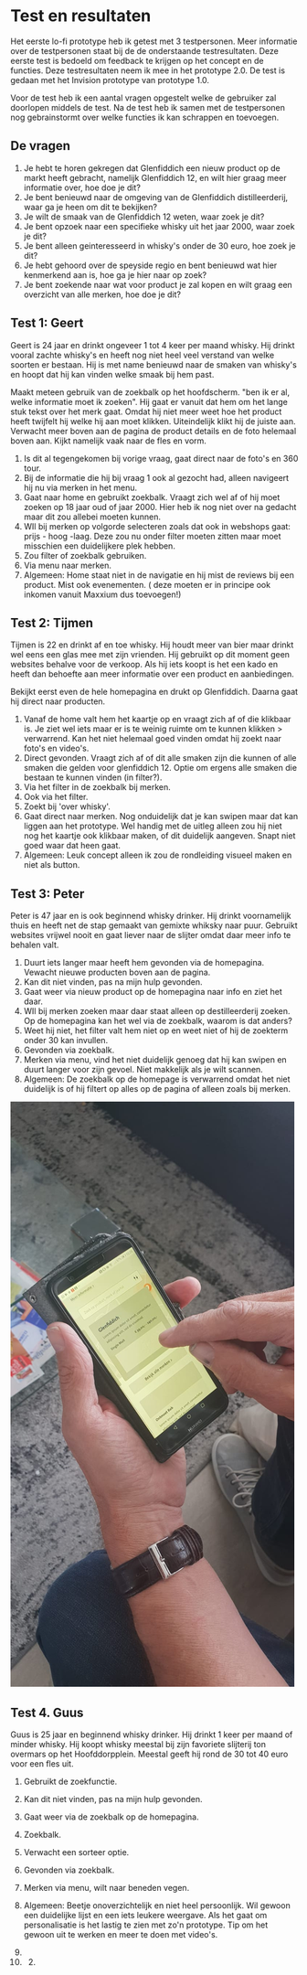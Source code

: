 # Test en resultaten

Het eerste lo-fi prototype heb ik getest met 3 testpersonen. Meer informatie over de testpersonen staat bij de de onderstaande testresultaten. Deze eerste test is bedoeld om feedback te krijgen op het concept en de functies. Deze testresultaten neem ik mee in het prototype 2.0. De test is gedaan met het Invision prototype van prototype 1.0.

Voor de test heb ik een aantal vragen opgestelt welke de gebruiker zal doorlopen middels de test. Na de test heb ik samen met de testpersonen nog gebrainstormt over welke functies ik kan schrappen en toevoegen. 

## De vragen

1. Je hebt te horen gekregen dat Glenfiddich een nieuw product op de markt heeft gebracht, namelijk Glenfiddich 12, en wilt hier graag meer informatie over, hoe doe je dit? 
2. Je bent benieuwd naar de omgeving van de Glenfiddich distilleerderij, waar ga je heen om dit te bekijken? 
3. Je wilt de smaak van de Glenfiddich 12 weten, waar zoek je dit? 
4. Je bent opzoek naar een specifieke whisky uit het jaar 2000, waar zoek je dit? 
5. Je bent alleen geinteresseerd in whisky's onder de 30 euro, hoe zoek je dit? 
6. Je hebt gehoord over de speyside regio en bent benieuwd wat hier kenmerkend aan is, hoe ga je hier naar op zoek?
7. Je bent zoekende naar wat voor product je zal kopen en wilt graag een overzicht van alle merken, hoe doe je dit?

## Test 1: Geert 

Geert is 24 jaar en drinkt ongeveer 1 tot 4 keer per maand whisky. Hij drinkt vooral zachte whisky's en heeft nog niet heel veel verstand van welke soorten er bestaan. Hij is met name benieuwd naar de smaken van whisky's en hoopt dat hij kan vinden welke smaak bij hem past. 

Maakt meteen gebruik van de zoekbalk op het hoofdscherm. "ben ik er al, welke informatie moet ik zoeken". Hij gaat er vanuit dat hem om het lange stuk tekst over het merk gaat. Omdat hij niet meer weet hoe het product heeft twijfelt hij welke hij aan moet klikken. Uiteindelijk klikt hij de juiste aan. Verwacht meer boven aan de pagina de product details en de foto helemaal boven aan. Kijkt namelijk vaak naar de fles en vorm. 

1. Is dit al tegengekomen bij vorige vraag, gaat direct naar de foto's en 360 tour. 
2. Bij de informatie die hij bij vraag 1 ook al gezocht had, alleen navigeert hij nu via merken in het menu. 
3. Gaat naar home en gebruikt zoekbalk. Vraagt zich wel af of hij moet zoeken op 18 jaar oud of jaar 2000. Hier heb ik nog niet over na gedacht maar dit zou allebei moeten kunnen. 
4. WIl bij merken op volgorde selecteren zoals dat ook in webshops gaat: prijs - hoog -laag. Deze zou nu onder filter moeten zitten maar moet misschien een duidelijkere plek hebben. 
5. Zou filter of zoekbalk gebruiken. 
6. Via menu naar merken. 
7. Algemeen: Home staat niet in de navigatie en hij mist de reviews bij een product. Mist ook evenementen. \( deze moeten er in principe ook inkomen vanuit Maxxium dus toevoegen!\) 

## Test 2: Tijmen

Tijmen is 22 en drinkt af en toe whisky. Hij houdt meer van bier maar drinkt wel eens een glas mee met zijn vrienden. Hij gebruikt op dit moment geen websites behalve voor de verkoop. Als hij iets koopt is het een kado en heeft dan behoefte aan meer informatie over een product en aanbiedingen.

Bekijkt eerst even de hele homepagina en drukt op Glenfiddich. Daarna gaat hij direct naar producten. 

1. Vanaf de home valt hem het kaartje op en vraagt zich af of die klikbaar is. Je ziet wel iets maar er is te weinig ruimte om te kunnen klikken &gt; verwarrend. Kan het niet helemaal goed vinden omdat hij zoekt naar foto's en video's. 
2. Direct gevonden. Vraagt zich af of dit alle smaken zijn die kunnen of alle smaken die gelden voor glenfiddich 12. Optie om ergens alle smaken die bestaan te kunnen vinden \(in filter?\).
3. Via het filter in de zoekbalk bij merken. 
4. Ook via het filter. 
5. Zoekt bij 'over whisky'.
6. Gaat direct naar merken. Nog onduidelijk dat je kan swipen maar dat kan liggen aan het prototype. Wel handig met de uitleg alleen zou hij niet nog het kaartje ook klikbaar maken, of dit duidelijk aangeven. Snapt niet goed waar dat heen gaat. 
7. Algemeen: Leuk concept alleen ik zou de rondleiding visueel maken en niet als button. 

## Test 3: Peter

Peter is 47 jaar en is ook beginnend whisky drinker. Hij drinkt voornamelijk thuis en heeft net de stap gemaakt van gemixte whiksky naar puur. Gebruikt websites vrijwel nooit en gaat liever naar de slijter omdat daar meer info te behalen valt. 

1. Duurt iets langer maar heeft hem gevonden via de homepagina. Vewacht nieuwe producten boven aan de pagina. 
2. Kan dit niet vinden, pas na mijn hulp gevonden. 
3. Gaat weer via nieuw product op de homepagina naar info en ziet het daar. 
4. WIl bij merken zoeken maar daar staat alleen op destilleerderij zoeken. Op de homepagina kan het wel via de zoekbalk, waarom is dat anders? 
5. Weet hij niet, het filter valt hem niet op en weet niet of hij de zoekterm onder 30 kan invullen.
6. Gevonden via zoekbalk. 
7. Merken via menu, vind het niet duidelijk genoeg dat hij kan swipen en duurt langer voor zijn gevoel. Niet makkelijk als je wilt scannen.
8. Algemeen: De zoekbalk op de homepage is verwarrend omdat het niet duidelijk is of hij filtert op alles op de pagina of alleen zoals bij merken. 

![](../../.gitbook/assets/whatsapp-image-2019-05-12-at-12.27.34.jpeg)

## Test 4. Guus

Guus is 25 jaar en beginnend whisky drinker. Hij drinkt 1 keer per maand of minder whisky. Hij koopt whisky meestal bij zijn favoriete slijterij ton overmars op het Hoofddorpplein. Meestal geeft hij rond de 30 tot 40 euro voor een fles uit. 

1. Gebruikt de zoekfunctie. 
2. Kan dit niet vinden, pas na mijn hulp gevonden. 
3. Gaat weer via de zoekbalk op de homepagina.  
4. Zoekbalk. 
5. Verwacht een sorteer optie. 
6. Gevonden via zoekbalk. 
7. Merken via menu, wilt naar beneden vegen. 
8. Algemeen: Beetje onoverzichtelijk en niet heel persoonlijk. Wil gewoon een duidelijke lijst en een iets leukere weergave. Als het gaat om personalisatie is het lastig te zien met zo'n prototype. Tip om het gewoon uit te werken en meer te doen met video's. 



1. 




1. 2. 
